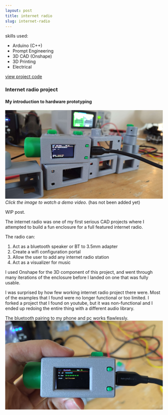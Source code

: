 ```yaml
---
layout: post
title: internet radio
slug: internet-radio
---
```


skills used:
- Arduino (C++)
- Prompt Engineering
- 3D CAD (Onshape)
- 3D Printing
- Electrical

[view project code](https://github.com/cforcomputer/TTGOInternetRadio)

### Internet radio project

#### My introduction to hardware prototyping

[![Internet radio demo](assets/images/projects/radio-prototypes.jpg)]()
*Click the image to watch a demo video.* (has not been added yet)

WIP post.

The internet radio was one of my first serious CAD projects where I attempted to build a fun enclosure for a full featured internet radio.

The radio can:
1. Act as a bluetooth speaker or BT to 3.5mm adapter
2. Create a wifi configuration portal
3. Allow the user to add any internet radio station
4. Act as a visualizer for music

I used Onshape for the 3D component of this project, and went through many iterations of the enclosure before I landed on one that was fully usable. 

I was surprised by how few working internet radio project there were. Most of the examples that I found were no longer functional or too limited. 
I forked a project that I found on youtube, but it was non-functional and I ended up redoing the entire thing with a different audio library.

The bluetooth pairing to my phone and pc works flawlessly. 
![Internet radio bluetooth mode](assets/images/projects/radio-bluetooth.jpg)